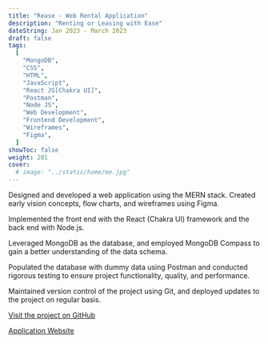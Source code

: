 ```yaml
---
title: "Rease - Web Rental Application"
description: "Renting or Leasing with Ease"
dateString: Jan 2023 - March 2023
draft: false
tags:
  [
    "MongoDB",
    "CSS",
    "HTML",
    "JavaScript",
    "React JS[Chakra UI]",
    "Postman",
    "Node JS",
    "Web Development",
    "Frontend Development",
    "Wireframes",
    "Figma",
  ]
showToc: false
weight: 201
cover:
  # image: "../static/home/me.jpg"
---
```


Designed and developed a web application using the MERN stack. Created early vision concepts, flow charts, and
wireframes using Figma.

Implemented the front end with the React (Chakra UI) framework and the back end with Node.js.

Leveraged MongoDB as the database, and employed MongoDB Compass to gain a better understanding of the data
schema.

Populated the database with dummy data using Postman and conducted rigorous testing to ensure project functionality,
quality, and performance.

Maintained version control of the project using Git, and deployed updates to the project on regular basis.

[Visit the project on GitHub](https://github.com/mounikapadala11/Rease)

[Application Website](https://house-renting-application.vercel.app/landing)


<!--
### 🔗 [Colab Notebook](https://colab.research.google.com/drive/1Q553uslYW3Ho6P1G46SOEDxOS_VmHXfJ)

image: "projects/automated-image-captioning/cover.jpg"
## Description

In this project, I implemented the paper **[Show, Attend and Tell: Neural Image Caption Generation with Visual Attention](https://arxiv.org/abs/1502.03044)**. The neural network, a combination of **CNN** and **LSTM**, was trained on the **MS COCO** dataset and it learns to generate captions from images.

As the network generates the caption, word by word, the model’s gaze (attention) shifts across the image. This allows it to focus on those parts of the image which is more relevant for the next word to be generated.

----![Attention Mechanism](/projects/automated-image-captioning/img1.jpg)

Furthermore, beam search is used during inference to enhance the prediction result. The network was trained in **PyTorch** on an **Nvidia GTX 1060** graphics card for over 80 epochs. -->
